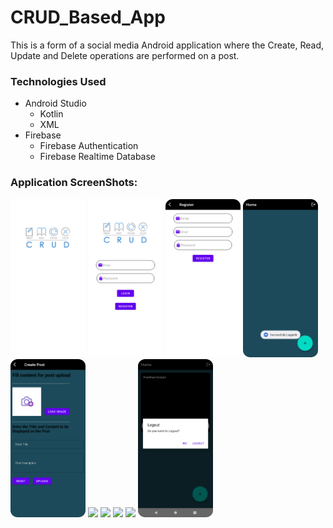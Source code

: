# CRUD_Based_App

 This is a form of a social media Android application where the Create, Read, Update and Delete operations are performed on a post.
 ### Technologies Used
   - Android Studio
     - Kotlin
     - XML
   - Firebase
     - Firebase Authentication
     - Firebase Realtime Database
   
 ### Application ScreenShots:
 <img hight="100" width="120" src="1.png">&nbsp;<img hight="100" width="120" src="2.png">&nbsp;<img hight="100" width="120" src="3.png">&nbsp;<img hight="100" width="120" src="4.png">&nbsp;<br/>
 <img hight="100" width="120" src="5.png">&nbsp;<img hight="100" width="120" src="6.png">&nbsp;<img hight="100" width="120" src="7.png">&nbsp;<img hight="100" width="120" src="8.png">&nbsp;<img hight="100" width="120" src="9.png">&nbsp;<img hight="100" width="120" src="10.png">
 
